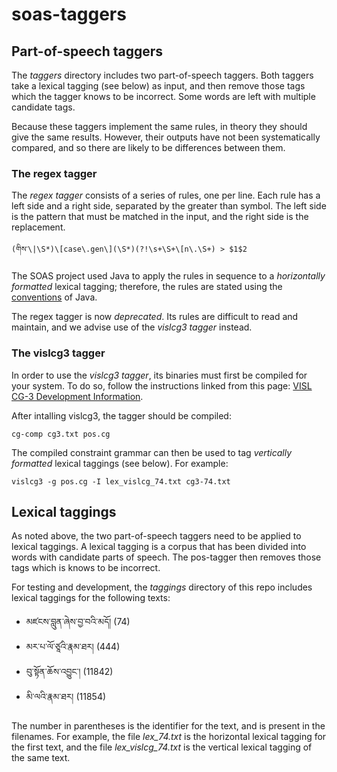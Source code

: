# soas-taggers

## Part-of-speech taggers

The *taggers* directory includes two part-of-speech taggers.
Both taggers take a lexical tagging (see below) as input, and 
then remove those tags which the tagger knows to be incorrect.
Some words are left with multiple candidate tags.

Because these taggers implement the same rules, in theory
they should give the same results. However, their outputs have
not been systematically compared, and so there are likely
to be differences between them.

### The regex tagger

The *regex tagger* consists of a series of rules, one per line.
Each rule has a left side and a right side, separated by
the greater than symbol. The left side is the pattern that must
be matched in the input, and the right side is the replacement.

```
(གིས་\|\S*)\[case\.gen\](\S*)(?!\s+\S+\[n\.\S+) > $1$2
```

The SOAS project used Java to apply the rules in sequence to
a *horizontally formatted* lexical tagging; therefore, the rules are stated using the
[conventions](https://docs.oracle.com/javase/7/docs/api/java/util/regex/Pattern.html)
of Java.

The regex tagger is now *deprecated*. Its rules are difficult to read 
and maintain, and we advise use of the *vislcg3 tagger* instead.

### The vislcg3 tagger

In order to use the *vislcg3 tagger*, its binaries must first be compiled 
for your system. To do so, follow the instructions linked from this page: 
[VISL CG-3 Development Information](http://visl.sdu.dk/cg3.html).

After intalling vislcg3, the tagger should be compiled:

```
cg-comp cg3.txt pos.cg
```

The compiled constraint grammar can then be used to tag *vertically
formatted* lexical taggings (see below). For example:

```
vislcg3 -g pos.cg -I lex_vislcg_74.txt cg3-74.txt
```

## Lexical taggings

As noted above, the two part-of-speech taggers need to be applied to
lexical taggings. A lexical tagging is a corpus that has been divided into
words with candidate parts of speech. The pos-tagger then removes those
tags which is knows to be incorrect.

For testing and development, the *taggings* directory of this repo includes
lexical taggings for the following texts:

* མཛངས་བླུན་ཞེས་བྱ་བའི་མདོ། (74)
* མར་པ་ལོ་ཙཱའི་རྣམ་ཐར། (444)
* བུ་སྟོན་ཆོས་འབྱུང་། (11842)
* མི་ལའི་རྣམ་ཐར། (11854)

The number in parentheses is the identifier for the text, and is present
in the filenames. For example, the file *lex_74.txt* is the horizontal lexical
tagging for the first text, and the file *lex_vislcg_74.txt* is the vertical
lexical tagging of the same text.
